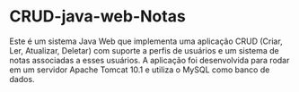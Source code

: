 # CRUD-java-web-Notas
Este é um sistema Java Web que implementa uma aplicação CRUD (Criar, Ler, Atualizar, Deletar) com suporte a perfis de usuários e um sistema de notas associadas a esses usuários. A aplicação foi desenvolvida para rodar em um servidor Apache Tomcat 10.1 e utiliza o MySQL como banco de dados.

